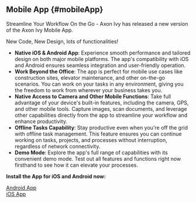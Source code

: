 ## Mobile App {#mobileApp}

Streamline Your Workflow On the Go - Axon Ivy has released a new version of the Axon Ivy Mobile App. 

New Code, New Design, lots of functionalities!

- **Native iOS & Android App**: Experience smooth performance and tailored design on both major mobile platforms. The app's compatibility with iOS and Android ensures seamless integration and user-friendly operation.
- **Work Beyond the Office**: The app is perfect for mobile use cases like construction sites, elevator maintenance, and other on-the-go scenarios. You can work on your tasks in any environment, giving you the freedom to work from wherever your business takes you.
- **Native Access to Camera and Other Mobile Functions**: Take full advantage of your device's built-in features, including the camera, GPS, and other mobile tools. Capture images, scan documents, and leverage other capabilities directly from the app to streamline your workflow and enhance productivity.
- **Offline Tasks Capability**: Stay productive even when you're off the grid with offline task management. This feature ensures you can continue working on tasks, projects, and processes without interruption, regardless of network connectivity.
- **Demo Mode**: Explore the app's full range of capabilities with its convenient demo mode. Test out all features and functions right now firsthand to see how it can elevate your processes.



**Install the App for iOS and Android now:**

<div class="short-links">
	<a href="https://play.google.com/store/apps/details?id=com.axonivy"
		target="_blank" rel="noopener noreferrer">
		<i class="si si-check"></i> Android App
	</a>
</div>

<div class="short-links">
	<a href="https://apps.apple.com/bh/app/axon-ivy/id6474303078"
		target="_blank" rel="noopener noreferrer">
		<i class="si si-check"></i> iOS App
	</a>
</div>


